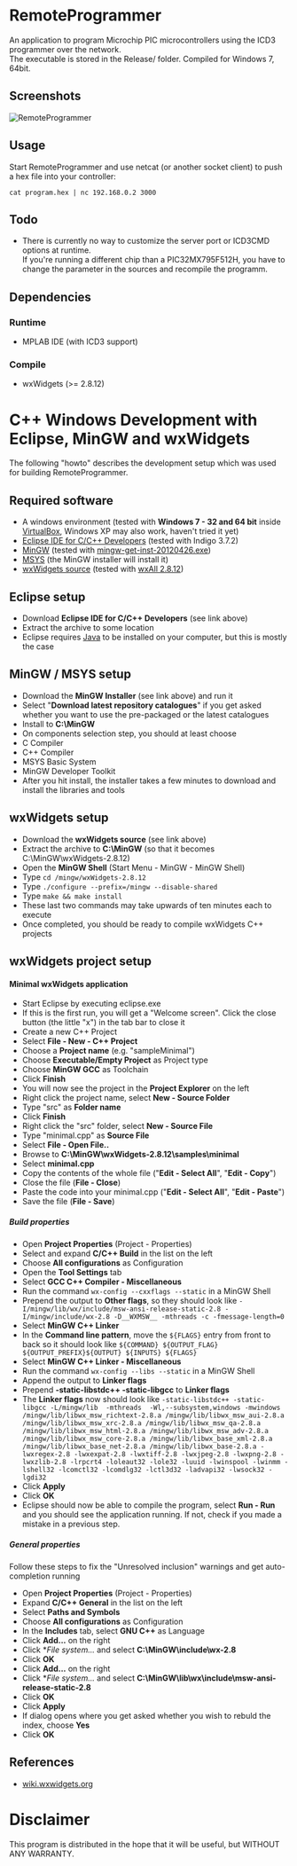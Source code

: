 ﻿RemoteProgrammer
================

An application to program Microchip PIC microcontrollers using the ICD3 programmer over the network.  
The executable is stored in the Release/ folder. Compiled for Windows 7, 64bit.

Screenshots
-----------
![RemoteProgrammer](RemoteProgrammer/raw/master/screenshots/1.png "RemoteProgrammer")

Usage
-----
Start RemoteProgrammer and use netcat (or another socket client) to push a hex file into your controller:

    cat program.hex | nc 192.168.0.2 3000

Todo
----
* There is currently no way to customize the server port or ICD3CMD options at runtime.  
If you're running a different chip than a PIC32MX795F512H, you have to change the parameter in the sources and recompile the programm.

Dependencies
------------

### Runtime
* MPLAB IDE (with ICD3 support)

### Compile
* wxWidgets (>= 2.8.12)


C++ Windows Development with Eclipse, MinGW and wxWidgets
=========================================================

The following "howto" describes the development setup which was used for building RemoteProgrammer.

## Required software
* A windows environment (tested with **Windows 7 - 32 and 64 bit** inside [VirtualBox](https://www.virtualbox.org/), Windows XP may also work, haven't tried it yet)
* [Eclipse IDE for C/C++ Developers](http://eclipse.org/downloads/) (tested with Indigo 3.7.2)
* [MinGW](http://www.mingw.org/wiki/MinGW) (tested with [mingw-get-inst-20120426.exe](http://sourceforge.net/projects/mingw/files/Installer/mingw-get-inst/mingw-get-inst-20120426/))
* [MSYS](http://www.mingw.org/wiki/MSYS) (the MinGW installer will install it)
* [wxWidgets source](http://www.wxwidgets.org/downloads/) (tested with [wxAll 2.8.12](http://prdownloads.sourceforge.net/wxwindows/wxWidgets-2.8.12.zip))

## Eclipse setup
* Download **Eclipse IDE for C/C++ Developers** (see link above)
* Extract the archive to some location
* Eclipse requires [Java](www.java.com/download/) to be installed on your computer, but this is mostly the case

## MinGW / MSYS setup
* Download the **MinGW Installer** (see link above) and run it
* Select "**Download latest repository catalogues**" if you get asked whether you want to use the pre-packaged or the latest catalogues
* Install to **C:\MinGW**
* On components selection step, you should at least choose
 * C Compiler
 * C++ Compiler
 * MSYS Basic System
 * MinGW Developer Toolkit
* After you hit install, the installer takes a few minutes to download and install the libraries and tools

## wxWidgets setup
* Download the **wxWidgets source** (see link above)
* Extract the archive to **C:\MinGW** (so that it becomes C:\MinGW\wxWidgets-2.8.12)
* Open the **MinGW Shell** (Start Menu - MinGW - MinGW Shell)
* Type `cd /mingw/wxWidgets-2.8.12`
* Type `./configure --prefix=/mingw --disable-shared`
* Type `make && make install`
* These last two commands may take upwards of ten minutes each to execute
* Once completed, you should be ready to compile wxWidgets C++ projects

## wxWidgets project setup
#### Minimal wxWidgets application
* Start Eclipse by executing eclipse.exe
* If this is the first run, you will get a "Welcome screen". Click the close button (the little "x") in the tab bar to close it
* Create a new C++ Project 
 * Select **File - New - C++ Project**
 * Choose a **Project name** (e.g. "sampleMinimal")
 * Choose **Executable/Empty Project** as Project type
 * Choose **MinGW GCC** as Toolchain
 * Click **Finish**
* You will now see the project in the **Project Explorer** on the left
 * Right click the project name, select **New - Source Folder**
 * Type "src" as **Folder name**
 * Click **Finish**
* Right click the "src" folder, select **New - Source File**
 * Type "minimal.cpp" as **Source File**
* Select **File - Open File..**
 * Browse to **C:\MinGW\wxWidgets-2.8.12\samples\minimal**
 * Select **minimal.cpp**
 * Copy the contents of the whole file ("**Edit - Select All**", "**Edit - Copy**")
 * Close the file (**File - Close**)
* Paste the code into your minimal.cpp ("**Edit - Select All**", "**Edit - Paste**")
* Save the file (**File - Save**)

##### Build properties
* Open **Project Properties** (Project - Properties)
* Select and expand **C/C++ Build** in the list on the left
* Choose **All configurations** as Configuration
* Open the **Tool Settings** tab
* Select **GCC C++ Compiler - Miscellaneous**
 * Run the command `wx-config --cxxflags --static` in a MinGW Shell
 * Prepend the output to **Other flags**, so they should look like `-I/mingw/lib/wx/include/msw-ansi-release-static-2.8 -I/mingw/include/wx-2.8 -D__WXMSW__ -mthreads -c -fmessage-length=0`
* Select **MinGW C++ Linker**
 * In the **Command line pattern**, move the `${FLAGS}` entry from front to back so it should look like `${COMMAND} ${OUTPUT_FLAG} ${OUTPUT_PREFIX}${OUTPUT} ${INPUTS} ${FLAGS}`
* Select **MinGW C++ Linker - Miscellaneous**
 * Run the command `wx-config --libs --static` in a MinGW Shell
 * Append the output to **Linker flags**
 * Prepend **-static-libstdc++ -static-libgcc** to **Linker flags**
 * The **Linker flags** now should look like `-static-libstdc++ -static-libgcc -L/mingw/lib  -mthreads  -Wl,--subsystem,windows -mwindows /mingw/lib/libwx_msw_richtext-2.8.a /mingw/lib/libwx_msw_aui-2.8.a /mingw/lib/libwx_msw_xrc-2.8.a /mingw/lib/libwx_msw_qa-2.8.a /mingw/lib/libwx_msw_html-2.8.a /mingw/lib/libwx_msw_adv-2.8.a /mingw/lib/libwx_msw_core-2.8.a /mingw/lib/libwx_base_xml-2.8.a /mingw/lib/libwx_base_net-2.8.a /mingw/lib/libwx_base-2.8.a -lwxregex-2.8 -lwxexpat-2.8 -lwxtiff-2.8 -lwxjpeg-2.8 -lwxpng-2.8 -lwxzlib-2.8 -lrpcrt4 -loleaut32 -lole32 -luuid -lwinspool -lwinmm -lshell32 -lcomctl32 -lcomdlg32 -lctl3d32 -ladvapi32 -lwsock32 -lgdi32`
 * Click **Apply**
* Click **OK**
* Eclipse should now be able to compile the program, select **Run - Run** and you should see the application running. If not, check if you made a mistake in a previous step.

##### General properties
Follow these steps to fix the "Unresolved inclusion" warnings and get auto-completion running
* Open **Project Properties** (Project - Properties)
* Expand **C/C++ General** in the list on the left
* Select **Paths and Symbols**
 * Choose **All configurations** as Configuration
 * In the **Includes** tab, select **GNU C++** as Language
 * Click **Add...** on the right
  * Click **File system...* and select **C:\MinGW\include\wx-2.8**
  * Click **OK**
 * Click **Add...** on the right
  * Click **File system...* and select **C:\MinGW\lib\wx\include\msw-ansi-release-static-2.8**
  * Click **OK**
* Click **Apply**
 * If dialog opens where you get asked whether you wish to rebuld the index, choose **Yes**
* Click **OK**

## References
* [wiki.wxwidgets.org](http://wiki.wxwidgets.org)

Disclaimer
==========

This program is distributed in the hope that it will be useful, but WITHOUT ANY WARRANTY.
